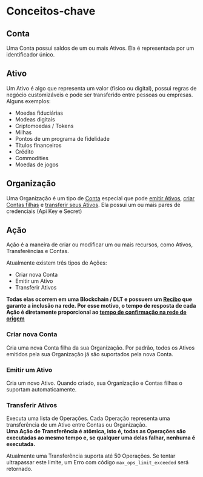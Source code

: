 # Conceitos-chave

## Conta

Uma Conta possui saldos de um ou mais Ativos. Ela é representada por um identificador único.  

## Ativo

Um Ativo é algo que representa um valor (físico ou digital), possui regras de negócio customizáveis e pode ser transferido entre pessoas ou empresas. Alguns exemplos:
 
- Moedas fiduciárias
- Modeas digitais
- Criptomoedas / Tokens
- Milhas
- Pontos de um programa de fidelidade
- Títulos financeiros
- Crédito
- Commodities
- Moedas de jogos

## Organização

Uma Organização é um tipo de [Conta](#conta) especial que pode [emitir Ativos](#emitir-um-ativo), [criar Contas filhas](#criar-nova-conta) e [transferir seus Ativos](#transferir-ativos).
Ela possui um ou mais pares de credenciais (Api Key e Secret)

## Ação

Ação é a maneira de criar ou modificar um ou mais recursos, como Ativos, Transferências e Contas. 

Atualmente existem três tipos de Ações:

- Criar nova Conta
- Emitir um Ativo
- Transferir Ativos

**Todas elas ocorrem em uma Blockchain / DLT e possuem um [Recibo](#receipt) que garante a inclusão na rede. 
Por esse motivo, o tempo de resposta de cada Ação é diretamente proporcional ao [tempo de confirmação na rede de origem](#blockchain-dlt)**

### Criar nova Conta 

Cria uma nova Conta filha da sua Organização. Por padrão, todos os Ativos emitidos pela sua Organização já são suportados pela nova Conta. 

### Emitir um Ativo

Cria um novo Ativo. Quando criado, sua Organização e Contas filhas o suportam automaticamente.

### Transferir Ativos

Executa uma lista de Operações. Cada Operação representa uma transferência de um Ativo entre Contas ou Organização.    
**Uma Ação de Transferência é atômica, isto é, todas as Operações são executadas ao mesmo tempo e, se qualquer uma delas falhar, nenhuma é executada.**

<aside class="notice">Atualmente uma Transferência suporta até 50 Operações. Se tentar ultrapassar este limite, um Erro com código <code>max_ops_limit_exceeded</code> será retornado.</aside>
